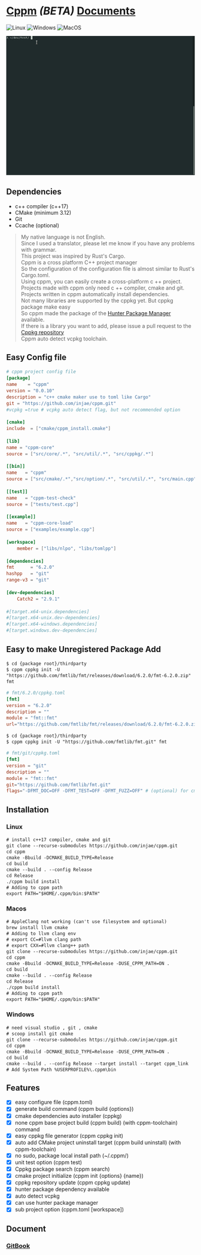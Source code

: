 

[Cppm](https://injae.github.io/cppm/) ***(BETA)*** [Documents](https://injae.github.io/cppm/)
========
![Linux](https://github.com/injae/cppm/workflows/Linux/badge.svg) ![Windows](https://github.com/injae/cppm/workflows/Windows/badge.svg) ![MacOS](https://github.com/injae/cppm/workflows/MacOS/badge.svg) 

![](cppm_demo.gif)

## Dependencies
- c++ compiler (c++17)
- CMake (minimum 3.12)
- Git
- Ccache (optional)

> My native language is not English.  
> Since I used a translator, please let me know if you have any problems with grammar.  
> This project was inspired by Rust's Cargo.  
> Cppm is a cross platform C++ project manager  
> So the configuration of the configuration file is almost similar to Rust's Cargo.toml.  
> Using cppm, you can easily create a cross-platform c ++ project.  
> Projects made with cppm only need c ++ compiler, cmake and git.  
> Projects written in cppm automatically install dependencies.   
> Not many libraries are supported by the cppkg yet. But cppkg package make easy  
> So cppm made the package of the [Hunter Package Manager](https://github.com/ruslo/hunter) available.   
> If there is a library you want to add, please issue a pull request to the [Cppkg repository](https://github.com/injae/cppkg)  
> Cppm auto detect vcpkg toolchain.  

## Easy Config file
```toml
# cppm project config file
[package]
name    = "cppm"
version = "0.0.10"
description = "c++ cmake maker use to toml like Cargo"
git = "https://github.com/injae/cppm.git"
#vcpkg =true # vcpkg auto detect flag, but not recommended option

[cmake]
include  = ["cmake/cppm_install.cmake"]

[lib]
name = "cppm-core"
source = ["src/core/.*", "src/util/.*", "src/cppkg/.*"]

[[bin]]
name   = "cppm"
source = ["src/cmake/.*","src/option/.*", "src/util/.*", "src/main.cpp"]

[[test]]
name   = "cppm-test-check"
source = ["tests/test.cpp"]

[[example]]
name   = "cppm-core-load"
source = ["examples/example.cpp"]

[workspace]
    member = ["libs/nlpo", "libs/tomlpp"]

[dependencies]
fmt      = "6.2.0"
hashpp   = "git"
range-v3 = "git"

[dev-dependencies]
    Catch2 = "2.9.1"

#[target.x64-unix.dependencies]
#[target.x64-unix.dev-dependencies]
#[target.x64-windows.dependencies]
#[target.windows.dev-dependencies]
```

## Easy to make Unregistered Package Add
```console
$ cd {package root}/thirdparty
$ cppm cppkg init -U "https://github.com/fmtlib/fmt/releases/download/6.2.0/fmt-6.2.0.zip" fmt
```
```toml
# fmt/6.2.0/cppkg.toml
[fmt]
version = "6.2.0"
description = ""
module = "fmt::fmt"
url="https://github.com/fmtlib/fmt/releases/download/6.2.0/fmt-6.2.0.zip"
```

```console
$ cd {package root}/thirdparty
$ cppm cppkg init -U "https://github.com/fmtlib/fmt.git" fmt
```
```toml
# fmt/git/cppkg.toml
[fmt]
version = "git"
description = ""
module = "fmt::fmt"
git="https://github.com/fmtlib/fmt.git"
flags="-DFMT_DOC=OFF -DFMT_TEST=OFF -DFMT_FUZZ=OFF" # (optional) for cmake build fast flags
```

## Installation
### Linux 
```console
# install c++17 compiler, cmake and git
git clone --recurse-submodules https://github.com/injae/cppm.git
cd cppm
cmake -Bbuild -DCMAKE_BUILD_TYPE=Release
cd build
cmake --build . --config Release
cd Release
./cppm build install
# Adding to cppm path
export PATH="$HOME/.cppm/bin:$PATH"
```


### Macos
```console
# AppleClang not working (can't use filesystem and optional)
brew install llvm cmake
# Adding to llvm clang env
# export CC=#llvm clang path
# export CXX=#llvm clang++ path 
git clone --recurse-submodules https://github.com/injae/cppm.git
cd cppm
cmake -Bbuild -DCMAKE_BUILD_TYPE=Release -DUSE_CPPM_PATH=ON .
cd build
cmake --build . --config Release
cd Release
./cppm build install
# Adding to cppm path
export PATH="$HOME/.cppm/bin:$PATH"
```
### Windows
```console
# need visual studio , git , cmake
# scoop install git cmake
git clone --recurse-submodules https://github.com/injae/cppm.git
cd cppm
cmake -Bbuild -DCMAKE_BUILD_TYPE=Release -DUSE_CPPM_PATH=ON .
cd build
cmake --build . --config Release --target install --target cppm_link
# Add System Path %USERPROFILE%\.cppm\bin
```

## Features
- [x] easy configure file (cppm.toml)
- [x] generate build command (cppm build {options})
- [x] cmake dependencies auto installer (cppkg)
- [x] none cppm base project build (cppm build) (with cppm-toolchain) command
- [x] easy cppkg file generator (cppm cppkg init)
- [x] auto add CMake project uninstall target (cppm build uninstall) (with cppm-toolchain)
- [x] no sudo, package local install path (~/.cppm/)
- [x] unit test option (cppm test)
- [x] Cppkg package search (cppm search)
- [x] cmake project initialize (cppm init {options} {name})
- [x] cppkg repository update (cppm cppkg update)
- [x] hunter package dependency available 
- [x] auto detect vcpkg
- [x] can use hunter package manager 
- [x] sub project option (cppm.toml [workspace])

## Document
### [GitBook](https://injae.github.io/cppm/)
